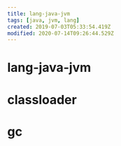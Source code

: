 ```yaml
---
title: lang-java-jvm
tags: [java, jvm, lang]
created: 2019-07-03T05:33:54.419Z
modified: 2020-07-14T09:26:44.529Z
---
```


# lang-java-jvm

# classloader

# gc
